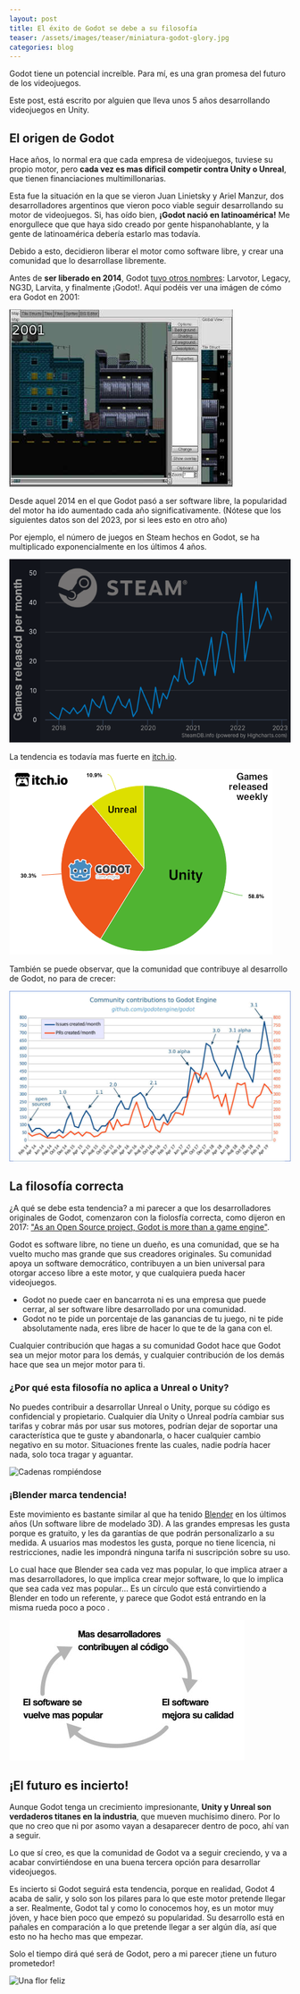 ```yaml
---
layout: post
title: El éxito de Godot se debe a su filosofía
teaser: /assets/images/teaser/miniatura-godot-glory.jpg
categories: blog
---
```


Godot tiene un potencial increíble. Para mí, es una gran promesa del futuro de los videojuegos.

Este post, está escrito por alguien que lleva unos 5 años desarrollando videojuegos en Unity.

## El origen de Godot
Hace años, lo normal era que cada empresa de videojuegos, tuviese su propio motor, pero __cada vez es mas dificil competir contra Unity o Unreal__, que tienen financiaciones multimillonarias.

Esta fue la situación en la que se vieron Juan Linietsky y Ariel Manzur, dos desarrolladores argentinos que vieron poco viable seguir desarrollando su motor de videojuegos. Si, has oído bien, __¡Godot nació en latinoamérica!__ Me enorgullece que que haya sido creado por gente hispanohablante, y la gente de latinoamérica debería estarlo mas todavía. 

Debido a esto, decidieron liberar el motor como software libre, y crear una comunidad que lo desarrollase libremente.

Antes de __ser liberado en 2014__, Godot [tuvo otros nombres](https://godotengine.org/article/godot-history-images/): Larvotor, Legacy, NG3D, Larvita, y finalmente ¡Godot!. Aquí podéis ver una imágen de cómo era Godot en 2001:

![Imágne de Godot en 2001](/assets/images/posts/godot-2001.jpg)

Desde aquel 2014 en el que Godot pasó a ser software libre, la popularidad del motor ha ido aumentado cada año significativamente. (Nótese que los siguientes datos son del 2023, por si lees esto en otro año)

Por ejemplo, el número de juegos en Steam hechos en Godot, se ha multiplicado exponencialmente en los últimos 4 años.

![Juegos desarrollados en Godot lanzados en Steam en 2023](/assets/images/posts/godot-steam-releases.png)

La tendencia es todavía mas fuerte en [itch.io](https://itch.io/).

![Juegos desarrollados en Godot lanzados en Steam en Godot en 2023](/assets/images/posts/godot-itchio.png)

También se puede observar, que la comunidad que contribuye al desarrollo de Godot, no para de crecer:

![Número de contribuciones al código fuente de Godot](/assets/images/posts/godot-contributions.jpg)

## La filosofía correcta
¿A qué se debe esta tendencia? a mi parecer a que los desarrolladores originales de Godot, comenzaron con la fiolosfía correcta, como dijeron en 2017: ["As an Open Source project, Godot is more than a game engine"](https://godotengine.org/article/as-oss-godot-is-more-than-a-game-engine/). 

Godot es software libre, no tiene un dueño, es una comunidad, que se ha vuelto mucho mas grande que sus creadores originales. Su comunidad apoya un software democrático, contribuyen a un bien universal para otorgar acceso libre a este motor, y que cualquiera pueda hacer videojuegos. 
- Godot no puede caer en bancarrota ni es una empresa que puede cerrar, al ser software libre desarrollado por una comunidad.
- Godot no te pide un porcentaje de las ganancias de tu juego, ni te pide absolutamente nada, eres libre de hacer lo que te de la gana con el.

Cualquier contribución que hagas a su comunidad Godot hace que Godot sea un mejor motor para los demás, y cualquier contribución de los demás hace que sea un mejor motor para ti.

### ¿Por qué esta filosofía no aplica a Unreal o Unity?
No puedes contribuir a desarrollar Unreal o Unity, porque su código es confidencial y propietario. Cualquier día Unity o Unreal podría cambiar sus tarifas y cobrar más por usar sus motores, podrían dejar de soportar una característica que te guste y abandonarla, o hacer cualquier cambio negativo en su motor. Situaciones frente las cuales, nadie podría hacer nada, solo toca tragar y aguantar.

![Cadenas rompiéndose](https://media3.giphy.com/media/v1.Y2lkPTc5MGI3NjExMGEyMTljNzhmODc4MjJmYzliYmU1MDdlYzk3ZmY5NGQ1ODUzMmY0ZSZlcD12MV9pbnRlcm5hbF9naWZzX2dpZklkJmN0PWc/3o7bugWY17B7iXPEGs/giphy.gif)

### ¡Blender marca tendencia!
Este movimiento es bastante similar al que ha tenido [Blender](https://www.blender.org/) en los últimos años (Un software libre de modelado 3D). A las grandes empresas les gusta porque es gratuito, y les da garantías de que podrán personalizarlo a su medida. A usuarios mas modestos les gusta, porque no tiene licencia, ni restricciones, nadie les impondrá ninguna tarifa ni suscripción sobre su uso.

Lo cual hace que Blender sea cada vez mas popular, lo que implica atraer a mas desarrolladores, lo que implica crear mejor software, lo que lo implica que sea cada vez mas popular... Es un círculo que está convirtiendo a Blender en todo un referente, y parece que Godot está entrando en la misma rueda poco a poco .

![Número de contribuciones al código fuente de Godot](/assets/images/posts/libre-software-circle.jpg)

## ¡El futuro es incierto!
Aunque Godot tenga un crecimiento impresionante, __Unity y Unreal son verdaderos titanes en la industria__, que mueven muchísimo dinero. Por lo que no creo que ni por asomo vayan a desaparecer dentro de poco, ahí van a seguir.

Lo que sí creo, es que la comunidad de Godot va a seguir creciendo, y va a acabar convirtiéndose en una buena tercera opción para desarrollar videojuegos. 

Es incierto si Godot seguirá esta tendencia, porque en realidad, Godot 4 acaba de salir, y solo son los pilares para lo que este motor pretende llegar a ser. Realmente, Godot tal y como lo conocemos hoy, es un motor muy jóven, y hace bien poco que empezó su popularidad. Su desarrollo está en pañales en comparación a lo que pretende llegar a ser algún día, así que esto no ha hecho mas que empezar.

Solo el tiempo dirá qué será de Godot, pero a mi parecer ¡tiene un futuro prometedor!

![Una flor feliz](https://media1.giphy.com/media/3oz8xRF0v9WMAUVLNK/giphy.gif?cid=ecf05e4703visu47ygn0xv9a7if6m4uy6kkdmgwoaqmawklk&ep=v1_gifs_related&rid=giphy.gif&ct=g)